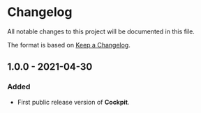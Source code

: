 # Changelog

All notable changes to this project will be documented in this file.

The format is based on [Keep a Changelog](https://keepachangelog.com/en/1.0.0/).

## 1.0.0 - 2021-04-30

### Added

- First public release version of **Cockpit**.
